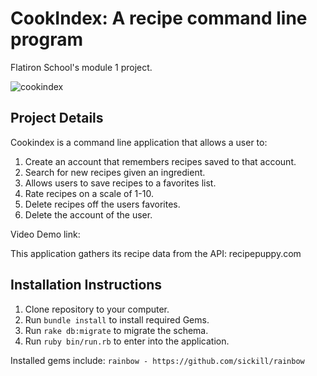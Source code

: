 # CookIndex: A recipe command line program
Flatiron School's module 1 project. 

![cookindex](https://github.com/DevDave0/ruby-project-guidelines-wdc01-seng-ft-060120/blob/master/cookindex.png)

## Project Details

Cookindex is a command line application that allows a user to:
1. Create an account that remembers recipes saved to that account. 
2. Search for new recipes given an ingredient.
3. Allows users to save recipes to a favorites list.
4. Rate recipes on a scale of 1-10.
5. Delete recipes off the users favorites. 
6. Delete the account of the user. 

Video Demo link: 

This application gathers its recipe data from the API: recipepuppy.com

## Installation Instructions
1. Clone repository to your computer.
2. Run `bundle install` to install required Gems.
3. Run `rake db:migrate` to migrate the schema.
4. Run `ruby bin/run.rb` to enter into the application. 

Installed gems include: `rainbow - https://github.com/sickill/rainbow`